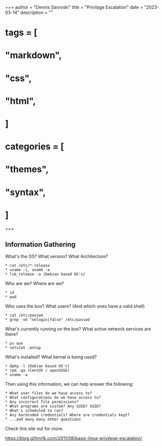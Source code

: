 +++
author = "Dennis Sarovski"
title = "Privilage Escalation"
date = "2023-03-14"
description = ""
# tags = [
#     "markdown",
#     "css",
#     "html",
# ]
# categories = [
#     "themes",
#     "syntax",
# ]
+++

## Information Gathering

What's the OS? What version? What Architecture?

    * cat /etc/*-release
    * uname -i, uname -a
    * lsb_release -a (Debian based OS's)

Who are we? Where are we?

    * id
    * pwd

Who uses the box? What users? (And which ones have a valid shell)

    * cat /etc/passwd
    * grep -vE "nologin|false" /etc/passwd

What's currently running on the box? What active network services are there? 

    * ps aux
    * netstat -antup

What's installed? What kernal is being used?

    * dpkg -l (Debian based OS's)
    * rpm -qa (CentOS / openSUSE)
    * uname -a

Then using this information, we can help answer the following:

    * What user files do we have access to?
    * What configurations do we have access to?
    * Any incorrect file permissions?
    * What programs are custom? Any SUID? SGID?
    * What's scheduled to run?
    * Any hardcoded credentials? Where are credentials kept?
    * ...and many many other questions

Check this site out for more.

https://blog.g0tmi1k.com/2011/08/basic-linux-privilege-escalation/